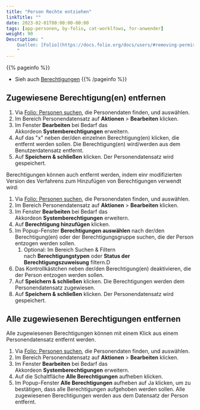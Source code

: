 ```yaml
---
title: "Person Rechte entziehen"
linkTitle: ""
date: 2023-02-01T00:00:00-00:00
tags: [app-personen, by-folio, cat-worklfows, for-anwender]
weight: 90
Description: "
    Quellen: [Folio](https://docs.folio.org/docs/users/#removing-permissions-from-a-users-record ) & [GBV](https://info.gbv.de/display/FOLIOGBVEXTERN/Folio:+Person+Rechte+entziehen)
    "
---
```


{{% pageinfo %}}
* Sieh auch [Berechtigungen](https://info.gbv.de/display/FOLIOGBVEXTERN/Berechtigungen)
{{% /pageinfo %}}

## Zugewiesene Berechtigung(en) entfernen

1.  Via [Folio: Personen suchen](https://info.gbv.de/display/FOLIOGBVEXTERN/Folio%3A+Personen+suchen), die Personendaten finden, und auswählen.
2.  Im Bereich Personendatensatz auf **Aktionen** \> **Bearbeiten** klicken.
3.  Im Fenster **Bearbeiten** bei Bedarf das Akkordeon **Systemberechtigungen** erweitern.
4.  Auf das "x" neben der/den einzelnen Berechtigung(en) klicken, die entfernt werden sollen. Die Berechtigung(en) wird/werden aus dem Benutzerdatensatz entfernt.
5.  Auf **Speichern & schließen** klicken. Der Personendatensatz wird gespeichert.

Berechtigungen können auch entfernt werden, indem einr modifizierten Version des Verfahrens zum Hinzufügen von Berechtigungen verwendt wird:

1.  Via [Folio: Personen suchen](https://info.gbv.de/display/FOLIOGBVEXTERN/Folio%3A+Personen+suchen), die Personendaten finden, und auswählen.
2.  Im Bereich Personendatensatz auf **Aktionen** \> **Bearbeiten** klicken.
3.  Im Fenster **Bearbeiten** bei Bedarf das Akkordeon **Systemberechtigungen** erweitern.
4.  Auf **Berechtigung hinzufügen** klicken.
5.  Im Popup-Fenster **Berechtigungen auswählen** nach der/den Berechtigung(en) oder der Berechtigungsgruppe suchen, die der Person entzogen werden sollen.
    1.  Optional: Im Bereich Suchen & Filtern nach **Berechtigungstypen** oder **Status der Berechtigungszuweisung** filtern.D
6.  Das Kontrollkästchen neben der/den Berechtigung(en) deaktivieren, die der Person entzogen werden sollen.
7.  Auf **Speichern & schließen** klicken. Die Berechtigungen werden dem Personendatensatz zugewiesen.
8.  Auf **Speichern & schließen** klicken. Der Personendatensatz wird gespeichert.

## Alle zugewiesenen Berechtigungen entfernen

Alle zugewiesenen Berechtigungen können mit einem Klick aus einem Personendatensatz entfernt werden.

1.  Via [Folio: Personen suchen](https://info.gbv.de/display/FOLIOGBVEXTERN/Folio%3A+Personen+suchen), die Personendaten finden, und auswählen.
2.  Im Bereich Personendatensatz auf **Aktionen** \> **Bearbeiten** klicken.
3.  Im Fenster **Bearbeiten** bei Bedarf das Akkordeon **Systemberechtigungen** erweitern.
4.  Auf die Schaltfläche **Alle Berechtigungen** aufheben klicken.
5.  Im Popup-Fenster **Alle Berechtigungen** aufheben auf Ja klicken, um zu bestätigen, dass alle Berechtigungen aufgehoben werden sollen. Alle zugewiesenen Berechtigungen werden aus dem Datensatz der Person entfernt.
